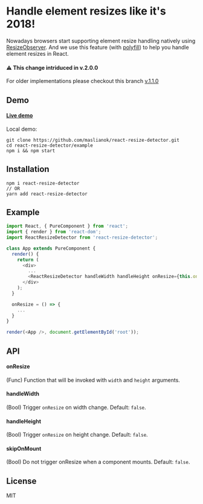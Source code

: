 # Handle element resizes like it's 2018!

Nowadays browsers start supporting element resize handling natively using [ResizeObserver](https://wicg.github.io/ResizeObserver/). And we use this feature (with [polyfill](resize-observer-polyfill)) to help you handle element resizes in React.

#### ⚠️ This change intriduced in v.2.0.0

For older implementations please checkout this branch [v.1.1.0](https://github.com/maslianok/react-resize-detector/tree/4fef26243ae4b3aeb386cca8bd829d3299a4a494)

## Demo

#### [Live demo](http://maslianok.github.io/react-resize-detector/)

Local demo:

```
git clone https://github.com/maslianok/react-resize-detector.git
cd react-resize-detector/example
npm i && npm start
```

## Installation

```
npm i react-resize-detector
// OR
yarn add react-resize-detector
```

## Example

```javascript
import React, { PureComponent } from 'react';
import { render } from 'react-dom';
import ReactResizeDetector from 'react-resize-detector';

class App extends PureComponent {
  render() {
    return (
      <div>
        ...
        <ReactResizeDetector handleWidth handleHeight onResize={this.onResize} />
      </div>
    );
  }

  onResize = () => {
    ...
  }
}

render(<App />, document.getElementById('root'));
```

## API

#### onResize

(Func) Function that will be invoked with `width` and `height` arguments.

#### handleWidth

(Bool) Trigger `onResize` on width change. Default: `false`.

#### handleHeight

(Bool) Trigger `onResize` on height change. Default: `false`.

#### skipOnMount

(Bool) Do not trigger onResize when a component mounts. Default: `false`.

## License

MIT
